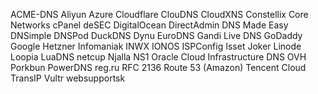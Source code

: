 
ACME-DNS
Aliyun
Azure
Cloudflare
ClouDNS
CloudXNS
Constellix
Core Networks
cPanel
deSEC
DigitalOcean
DirectAdmin
DNS Made Easy
DNSimple
DNSPod
DuckDNS
Dynu
EuroDNS
Gandi Live DNS
GoDaddy
Google
Hetzner
Infomaniak
INWX
IONOS
ISPConfig
Isset
Joker
Linode
Loopia
LuaDNS
netcup
Njalla
NS1
Oracle Cloud Infrastructure DNS
OVH
Porkbun
PowerDNS
reg.ru
RFC 2136
Route 53 (Amazon)
Tencent Cloud
TransIP
Vultr
websupportsk
